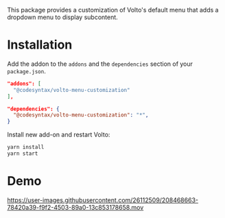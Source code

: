 This package provides a customization of Volto's default menu that adds a dropdown menu to display subcontent.

# Installation

Add the addon to the `addons` and the `dependencies` section of your `package.json`.
````JSON
"addons": [
  "@codesyntax/volto-menu-customization"
],

"dependencies": {
  "@codesyntax/volto-menu-customization": "*",
}
````
Install new add-on and restart Volto:
````bash
yarn install
yarn start
````

# Demo

https://user-images.githubusercontent.com/26112509/208468663-78420a39-f9f2-4503-89a0-13c853178658.mov

